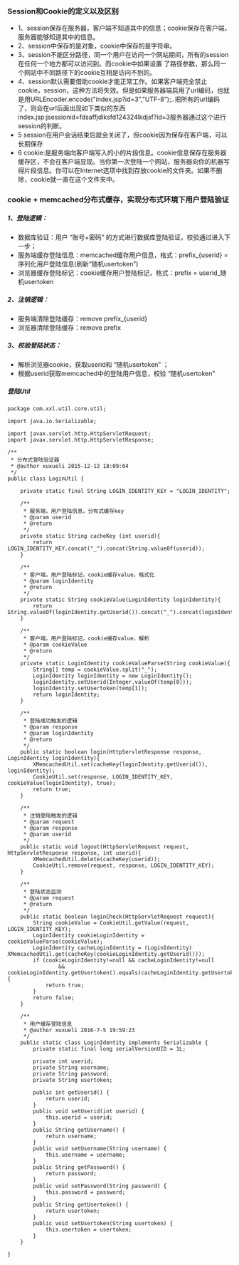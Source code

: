 ### Session和Cookie的定义以及区别

- 1、session保存在服务器，客户端不知道其中的信息；cookie保存在客户端，服务器能够知道其中的信息。
- 2、session中保存的是对象，cookie中保存的是字符串。
- 3、session不能区分路径，同一个用户在访问一个网站期间，所有的session在任何一个地方都可以访问到。而cookie中如果设置 了路径参数，那么同一个网站中不同路径下的cookie互相是访问不到的。
- 4、session默认需要借助cookie才能正常工作。如果客户端完全禁止cookie，session，这种方法将失效。但是如果服务器端启用了url编码，也就是用URLEncoder.encode("index.jsp?id=3","UTF-8");..把所有的url编码了，则会在url后面出现如下类似的东西index.jsp:jsessionid=fdsaffjdlksfd124324lkdjsf?id=3服务器通过这个进行session的判断。
- 5 session在用户会话结束后就会关闭了，但cookie因为保存在客户端，可以长期保存
- 6 cookie:是服务端向客户端写入的小的片段信息。cookie信息保存在服务器缓存区，不会在客户端显现。当你第一次登陆一个网站，服务器向你的机器写得片段信息。你可以在Internet选项中找到存放cookie的文件夹。如果不删除，cookie就一直在这个文件夹中。


### cookie + memcached分布式缓存，实现分布式环境下用户登陆验证

##### 1、登陆逻辑：
- 数据库验证：用户 “账号+密码” 的方式进行数据库登陆验证，校验通过进入下一步；
- 服务端缓存登陆信息：memcached缓存用户信息，格式：prefix_{userid} = 序列化用户登陆信息(刷新“随机usertoken”)
- 浏览器缓存登陆标记：cookie缓存用户登陆标记，格式：prefix = userid_随机usertoken

##### 2、注销逻辑：
- 服务端清除登陆缓存：remove prefix_{userid}
- 浏览器清除登陆缓存：remove prefix

##### 3、校验登陆状态：
- 解析浏览器cookie，获取userid和 “随机usertoken” ；
- 根据userid获取memcached中的登陆用户信息，校验 “随机usertoken”

##### 登陆Util
```
package com.xxl.util.core.util;

import java.io.Serializable;

import javax.servlet.http.HttpServletRequest;
import javax.servlet.http.HttpServletResponse;

/**
 * 分布式登陆验证器
 * @author xuxueli 2015-12-12 18:09:04
 */
public class LoginUtil {
	
	private static final String LOGIN_IDENTITY_KEY = "LOGIN_IDENTITY";
	
	/**
	 * 服务端，用户登陆信息，分布式缓存key
	 * @param userid
	 * @return
	 */
	private static String cacheKey (int userid){
		return LOGIN_IDENTITY_KEY.concat("_").concat(String.valueOf(userid));
	}
	
	/**
	 * 客户端，用户登陆标记，cookie缓存value，格式化
	 * @param loginIdentity
	 * @return
	 */
	private static String cookieValue(LoginIdentity loginIdentity){
		return String.valueOf(loginIdentity.getUserid()).concat("_").concat(loginIdentity.getUsertoken());
	}
	
	/**
	 * 客户端，用户登陆标记，cookie缓存value，解析
	 * @param cookieValue
	 * @return
	 */
	private static LoginIdentity cookieValueParse(String cookieValue){
		String[] temp = cookieValue.split("_");
		LoginIdentity loginIdentity = new LoginIdentity();
		loginIdentity.setUserid(Integer.valueOf(temp[0]));
		loginIdentity.setUsertoken(temp[1]);
		return loginIdentity;
	}
	
	/**
	 * 登陆成功触发的逻辑
	 * @param response
	 * @param loginIdentity
	 * @return
	 */
	public static boolean login(HttpServletResponse response, LoginIdentity loginIdentity){
		XMemcachedUtil.set(cacheKey(loginIdentity.getUserid()), loginIdentity);
		CookieUtil.set(response, LOGIN_IDENTITY_KEY, cookieValue(loginIdentity), true);
		return true;
	}
	
	/**
	 * 注销登陆触发的逻辑
	 * @param request
	 * @param response
	 * @param userid
	 */
	public static void logout(HttpServletRequest request, HttpServletResponse response, int userid){
		XMemcachedUtil.delete(cacheKey(userid));
		CookieUtil.remove(request, response, LOGIN_IDENTITY_KEY);
	}
	
	/**
	 * 登陆状态监测
	 * @param request
	 * @return
	 */
	public static boolean loginCheck(HttpServletRequest request){
		String cookieValue = CookieUtil.getValue(request, LOGIN_IDENTITY_KEY);
		LoginIdentity cookieLoginIdentity = cookieValueParse(cookieValue);
		LoginIdentity cacheLoginIdentity = (LoginIdentity) XMemcachedUtil.get(cacheKey(cookieLoginIdentity.getUserid()));
		if (cookieLoginIdentity!=null && cacheLoginIdentity!=null 
				&& cookieLoginIdentity.getUsertoken().equals(cacheLoginIdentity.getUsertoken())) {
			return true;
		}
		return false;
	}
	
	/**
	 * 用户缓存登陆信息
	 * @author xuxueli 2016-7-5 19:59:23
	 */
	public static class LoginIdentity implements Serializable {
		private static final long serialVersionUID = 1L;
		
		private int userid;
		private String username;
		private String password;
		private String usertoken;
		
		public int getUserid() {
			return userid;
		}
		public void setUserid(int userid) {
			this.userid = userid;
		}
		public String getUsername() {
			return username;
		}
		public void setUsername(String username) {
			this.username = username;
		}
		public String getPassword() {
			return password;
		}
		public void setPassword(String password) {
			this.password = password;
		}
		public String getUsertoken() {
			return usertoken;
		}
		public void setUsertoken(String usertoken) {
			this.usertoken = usertoken;
		}
	}
	
}

```

